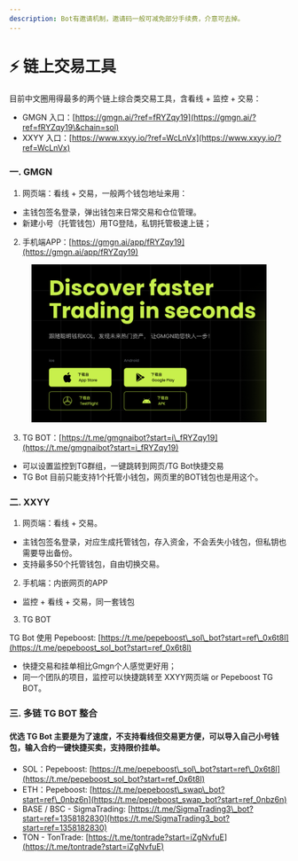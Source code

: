 ```yaml
---
description: Bot有邀请机制，邀请码一般可减免部分手续费，介意可去掉。
---
```


# ⚡ 链上交易工具

目前中文圈用得最多的两个链上综合类交易工具，含看线 + 监控 + 交易：

* GMGN 入口：[https://gmgn.ai/?ref=fRYZqy19](https://gmgn.ai/?ref=fRYZqy19\&chain=sol)
* XXYY 入口：[https://www.xxyy.io/?ref=WcLnVx](https://www.xxyy.io/?ref=WcLnVx)

### 一. GMGN

1. 网页端：看线 + 交易，一般两个钱包地址来用：

* 主钱包签名登录，弹出钱包来日常交易和仓位管理。
* 新建小号（托管钱包）用TG登陆，私钥托管极速上链；

2. 手机端APP：[https://gmgn.ai/app/fRYZqy19](https://gmgn.ai/app/fRYZqy19)

<figure><img src=".gitbook/assets/截屏2025-01-06 15.53.03.png" alt=""><figcaption></figcaption></figure>

3. TG BOT：[https://t.me/gmgnaibot?start=i\_fRYZqy19](https://t.me/gmgnaibot?start=i_fRYZqy19)

* 可以设置监控到TG群组，一键跳转到网页/TG Bot快捷交易
* TG Bot 目前只能支持1个托管小钱包，网页里的BOT钱包也是用这个。

### 二. XXYY

1. 网页端：看线 + 交易。

* 主钱包签名登录，对应生成托管钱包，存入资金，不会丢失小钱包，但私钥也需要导出备份。
* 支持最多50个托管钱包，自由切换交易。

2. 手机端：内嵌网页的APP

* 监控 + 看线 + 交易，同一套钱包

3. TG BOT

TG Bot 使用 Pepeboost:  [https://t.me/pepeboost\_sol\_bot?start=ref\_0x6t8l](https://t.me/pepeboost_sol_bot?start=ref_0x6t8l)

* 快捷交易和挂单相比Gmgn个人感觉更好用；
* 同一个团队的项目，监控可以快捷跳转至 XXYY网页端 or Pepeboost TG BOT。





### 三. 多链 TG BOT 整合

#### 优选 TG Bot 主要是为了速度，不支持看线但交易更方便，可以导入自己小号钱包，输入合约一键快捷买卖，支持限价挂单。

* SOL：Pepeboost: [https://t.me/pepeboost\_sol\_bot?start=ref\_0x6t8l](https://t.me/pepeboost_sol_bot?start=ref_0x6t8l)
* ETH：Pepeboost: [https://t.me/pepeboost\_swap\_bot?start=ref\_0nbz6n](https://t.me/pepeboost_swap_bot?start=ref_0nbz6n)
* BASE / BSC - SigmaTrading: [https://t.me/SigmaTrading3\_bot?start=ref=1358182830](https://t.me/SigmaTrading3_bot?start=ref=1358182830)
* TON - TonTrade: [https://t.me/tontrade?start=iZgNvfuE](https://t.me/tontrade?start=iZgNvfuE)
